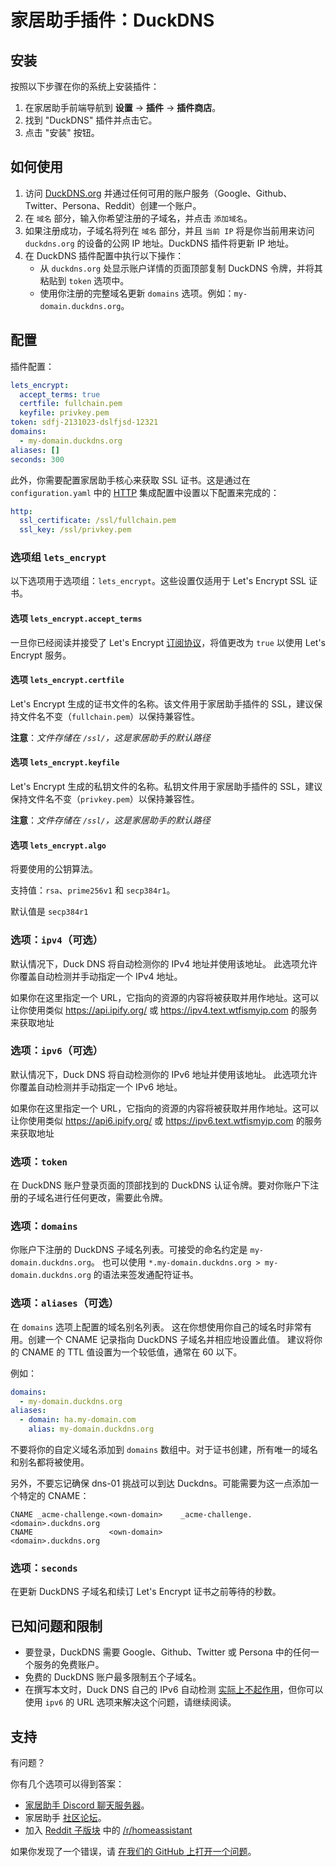 # 家居助手插件：DuckDNS

## 安装

按照以下步骤在你的系统上安装插件：

1. 在家居助手前端导航到 **设置** -> **插件** -> **插件商店**。
2. 找到 "DuckDNS" 插件并点击它。
3. 点击 "安装" 按钮。

## 如何使用

1. 访问 [DuckDNS.org](https://www.duckdns.org/) 并通过任何可用的账户服务（Google、Github、Twitter、Persona、Reddit）创建一个账户。
2. 在 `域名` 部分，输入你希望注册的子域名，并点击 `添加域名`。
3. 如果注册成功，子域名将列在 `域名` 部分，并且 `当前 IP` 将是你当前用来访问 `duckdns.org` 的设备的公网 IP 地址。DuckDNS 插件将更新 IP 地址。
4. 在 DuckDNS 插件配置中执行以下操作：
    - 从 `duckdns.org` 处显示账户详情的页面顶部复制 DuckDNS 令牌，并将其粘贴到 `token` 选项中。
    - 使用你注册的完整域名更新 `domains` 选项。例如：`my-domain.duckdns.org`。

## 配置

插件配置：

```yaml
lets_encrypt:
  accept_terms: true
  certfile: fullchain.pem
  keyfile: privkey.pem
token: sdfj-2131023-dslfjsd-12321
domains:
  - my-domain.duckdns.org
aliases: []
seconds: 300
```

此外，你需要配置家居助手核心来获取 SSL 证书。这是通过在 `configuration.yaml` 中的 [HTTP][HTTP] 集成配置中设置以下配置来完成的：

```yaml
http:
  ssl_certificate: /ssl/fullchain.pem
  ssl_key: /ssl/privkey.pem
```

### 选项组 `lets_encrypt`

以下选项用于选项组：`lets_encrypt`。这些设置仅适用于 Let's Encrypt SSL 证书。

#### 选项 `lets_encrypt.accept_terms`

一旦你已经阅读并接受了 Let's Encrypt [订阅协议](https://letsencrypt.org/repository/)，将值更改为 `true` 以使用 Let's Encrypt 服务。

#### 选项 `lets_encrypt.certfile`

Let's Encrypt 生成的证书文件的名称。该文件用于家居助手插件的 SSL，建议保持文件名不变（`fullchain.pem`）以保持兼容性。

**注意**：_文件存储在 `/ssl/`，这是家居助手的默认路径_

#### 选项 `lets_encrypt.keyfile`

Let's Encrypt 生成的私钥文件的名称。私钥文件用于家居助手插件的 SSL，建议保持文件名不变（`privkey.pem`）以保持兼容性。

**注意**：_文件存储在 `/ssl/`，这是家居助手的默认路径_

#### 选项 `lets_encrypt.algo`

将要使用的公钥算法。

支持值：`rsa`、`prime256v1` 和 `secp384r1`。

默认值是 `secp384r1`


### 选项：`ipv4`（可选）

默认情况下，Duck DNS 将自动检测你的 IPv4 地址并使用该地址。
此选项允许你覆盖自动检测并手动指定一个 IPv4 地址。

如果你在这里指定一个 URL，它指向的资源的内容将被获取并用作地址。这可以让你使用类似 https://api.ipify.org/ 或 https://ipv4.text.wtfismyip.com 的服务来获取地址

### 选项：`ipv6`（可选）

默认情况下，Duck DNS 将自动检测你的 IPv6 地址并使用该地址。
此选项允许你覆盖自动检测并手动指定一个 IPv6 地址。

如果你在这里指定一个 URL，它指向的资源的内容将被获取并用作地址。这可以让你使用类似 https://api6.ipify.org/ 或 https://ipv6.text.wtfismyip.com 的服务来获取地址

### 选项：`token`

在 DuckDNS 账户登录页面的顶部找到的 DuckDNS 认证令牌。要对你账户下注册的子域名进行任何更改，需要此令牌。

### 选项：`domains`

你账户下注册的 DuckDNS 子域名列表。可接受的命名约定是 `my-domain.duckdns.org`。
也可以使用 `*.my-domain.duckdns.org > my-domain.duckdns.org` 的语法来签发通配符证书。

### 选项：`aliases`（可选）

在 `domains` 选项上配置的域名别名列表。
这在你想使用你自己的域名时非常有用。创建一个 CNAME 记录指向 DuckDNS 子域名并相应地设置此值。
建议将你的 CNAME 的 TTL 值设置为一个较低值，通常在 60 以下。

例如：

```yaml
domains:
  - my-domain.duckdns.org
aliases:
  - domain: ha.my-domain.com
    alias: my-domain.duckdns.org
```

不要将你的自定义域名添加到 `domains` 数组中。对于证书创建，所有唯一的域名和别名都将被使用。

另外，不要忘记确保 dns-01 挑战可以到达 Duckdns。可能需要为这一点添加一个特定的 CNAME：

```
CNAME _acme-challenge.<own-domain>    _acme-challenge.<domain>.duckdns.org
CNAME                 <own-domain>                    <domain>.duckdns.org
```

### 选项：`seconds`

在更新 DuckDNS 子域名和续订 Let's Encrypt 证书之前等待的秒数。

## 已知问题和限制

- 要登录，DuckDNS 需要 Google、Github、Twitter 或 Persona 中的任何一个服务的免费账户。
- 免费的 DuckDNS 账户最多限制五个子域名。
- 在撰写本文时，Duck DNS 自己的 IPv6 自动检测 [实际上不起作用][duckdns-faq]，但你可以使用 `ipv6` 的 URL 选项来解决这个问题，请继续阅读。

## 支持

有问题？

你有几个选项可以得到答案：

- [家居助手 Discord 聊天服务器][discord]。
- 家居助手 [社区论坛][forum]。
- 加入 [Reddit 子版块][reddit] 中的 [/r/homeassistant][reddit]

如果你发现了一个错误，请 [在我们的 GitHub 上打开一个问题][issue]。

[discord]: https://discord.gg/c5DvZ4e
[forum]: https://community.home-assistant.io
[issue]: https://github.com/home-assistant/addons/issues
[reddit]: https://reddit.com/r/homeassistant
[duckdns]: https://www.duckdns.org
[duckdns-faq]: https://www.duckdns.org/faqs.jsp
[HTTP]: https://www.home-assistant.io/integrations/http/